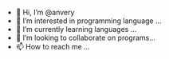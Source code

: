 - 👋 Hi, I’m @anvery
- 👀 I’m interested in programming language  ...
- 🌱 I’m currently learning languages ...
- 💞️ I’m looking to collaborate on programs...
- 📫 How to reach me ...

<!---
anvery/anvery is a ✨ special ✨ repository because its `README.md` (this file) appears on your GitHub profile.
You can click the Preview link to take a look at your changes.
--->

